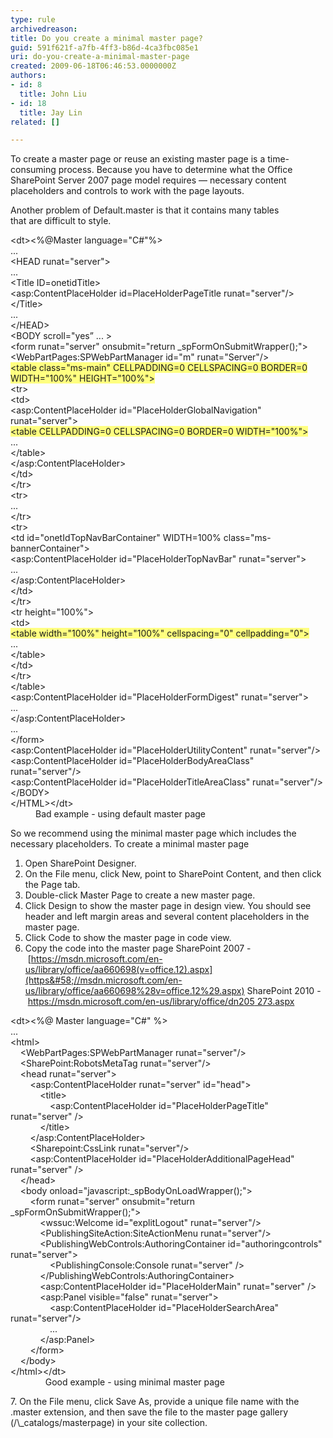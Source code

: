 ```yaml
---
type: rule
archivedreason: 
title: Do you create a minimal master page?
guid: 591f621f-a7fb-4ff3-b86d-4ca3fbc085e1
uri: do-you-create-a-minimal-master-page
created: 2009-06-18T06:46:53.0000000Z
authors:
- id: 8
  title: John Liu
- id: 18
  title: Jay Lin
related: []

---
```


To create a master page or reuse an existing master page is a time-consuming process. Because you have to determine what the Office SharePoint Server 2007 page model requires — necessary content placeholders and controls to work with the page layouts.

 Another problem of Default.master is that it contains many tables that are difficult to style.  
<!--endintro-->
<dl class="badCode"> &lt;dt&gt;&lt;%@Master language=&quot;C#&quot;%&gt;<br>...<br>&lt;HEAD runat=&quot;server&quot;&gt;<br>...<br>&lt;Title ID=onetidTitle&gt;<br>&lt;asp&#58;ContentPlaceHolder id=PlaceHolderPageTitle runat=&quot;server&quot;/&gt;<br>&lt;/Title&gt;<br>...<br>&lt;/HEAD&gt;<br>&lt;BODY scroll=&quot;yes” ... &gt;<br>&lt;form runat=&quot;server&quot; onsubmit=&quot;return _spFormOnSubmitWrapper();&quot;&gt;<br>&lt;WebPartPages&#58;SPWebPartManager id=&quot;m&quot; runat=&quot;Server&quot;/&gt;<br>
    <font style="background-color&#58;#ffff80;">&lt;table class=&quot;ms-main&quot; CELLPADDING=0 CELLSPACING=0 BORDER=0 WIDTH=&quot;100%&quot; HEIGHT=&quot;100%&quot;&gt;</font><br>&lt;tr&gt;<br>&lt;td&gt;<br>&lt;asp&#58;ContentPlaceHolder id=&quot;PlaceHolderGlobalNavigation&quot; runat=&quot;server&quot;&gt;<br>
    <font style="background-color&#58;#ffff80;">&lt;table CELLPADDING=0 CELLSPACING=0 BORDER=0 WIDTH=&quot;100%&quot;&gt;</font><br>...<br>&lt;/table&gt;<br>&lt;/asp&#58;ContentPlaceHolder&gt;<br>&lt;/td&gt;<br>&lt;/tr&gt;<br>&lt;tr&gt;<br>...<br>&lt;/tr&gt;<br>&lt;tr&gt;<br>&lt;td id=&quot;onetIdTopNavBarContainer&quot; WIDTH=100% class=&quot;ms-bannerContainer&quot;&gt;<br>&lt;asp&#58;ContentPlaceHolder id=&quot;PlaceHolderTopNavBar&quot; runat=&quot;server&quot;&gt;<br>...<br>&lt;/asp&#58;ContentPlaceHolder&gt;<br>&lt;/td&gt;<br>&lt;/tr&gt;<br>&lt;tr height=&quot;100%&quot;&gt;<br>&lt;td&gt;<br>
    <font style="background-color&#58;#ffff80;">&lt;table width=&quot;100%&quot; height=&quot;100%&quot; cellspacing=&quot;0&quot; cellpadding=&quot;0&quot;&gt;</font><br>...<br>&lt;/table&gt;<br>&lt;/td&gt;<br>&lt;/tr&gt;<br>&lt;/table&gt;<br>&lt;asp&#58;ContentPlaceHolder id=&quot;PlaceHolderFormDigest&quot; runat=&quot;server&quot;&gt;<br>...<br>&lt;/asp&#58;ContentPlaceHolder&gt;<br>...<br>&lt;/form&gt;<br>&lt;asp&#58;ContentPlaceHolder id=&quot;PlaceHolderUtilityContent&quot; runat=&quot;server&quot;/&gt;<br>&lt;asp&#58;ContentPlaceHolder id=&quot;PlaceHolderBodyAreaClass&quot; runat=&quot;server&quot;/&gt;<br>&lt;asp&#58;ContentPlaceHolder id=&quot;PlaceHolderTitleAreaClass&quot; runat=&quot;server&quot;/&gt;<br>&lt;/BODY&gt;<br>&lt;/HTML&gt;&lt;/dt&gt; <dd>Bad example - using default master page </dd> </dl>
So we recommend using the minimal master page which includes the necessary placeholders.
To create a minimal master page

1. Open SharePoint Designer.
2. On the File menu, click New, point to SharePoint Content, and then click the Page tab.
3. Double-click Master Page to create a new master page.
4. Click Design to show the master page in design view. You should see header and left margin areas and several content placeholders in the master page.
5. Click Code to show the master page in code view.
6. Copy the code into the master page 
SharePoint 2007 - [https://msdn.microsoft.com/en-us/library/office/aa660698(v=office.12).aspx](https&#58;//msdn.microsoft.com/en-us/library/office/aa660698%28v=office.12%29.aspx) 
SharePoint 2010 - [https://msdn.microsoft.com/en-us/library/office/dn205 273.aspx](https&#58;//msdn.microsoft.com/en-us/library/office/dn205273.aspx)
<dl class="goodCode"> &lt;dt&gt;&lt;%@ Master language=&quot;C#&quot; %&gt;<br>...<br>&lt;html&gt;<br>&#160;&#160;&#160; &lt;WebPartPages&#58;SPWebPartManager runat=&quot;server&quot;/&gt;<br>&#160;&#160;&#160; &lt;SharePoint&#58;RobotsMetaTag runat=&quot;server&quot;/&gt;<br>&#160;&#160;&#160; &lt;head runat=&quot;server&quot;&gt;<br>&#160;&#160;&#160;&#160;&#160;&#160;&#160; &lt;asp&#58;ContentPlaceHolder runat=&quot;server&quot; id=&quot;head&quot;&gt;<br>&#160;&#160;&#160;&#160;&#160;&#160;&#160;&#160;&#160;&#160;&#160; &lt;title&gt;<br>&#160;&#160;&#160;&#160;&#160;&#160;&#160;&#160;&#160;&#160;&#160;&#160;&#160;&#160;&#160; &lt;asp&#58;ContentPlaceHolder id=&quot;PlaceHolderPageTitle&quot; runat=&quot;server&quot; /&gt;<br>&#160;&#160;&#160;&#160;&#160;&#160;&#160;&#160;&#160;&#160;&#160; &lt;/title&gt;<br>&#160;&#160;&#160;&#160;&#160;&#160;&#160; &lt;/asp&#58;ContentPlaceHolder&gt;<br>&#160;&#160;&#160;&#160;&#160;&#160;&#160; &lt;Sharepoint&#58;CssLink runat=&quot;server&quot;/&gt;<br>&#160;&#160;&#160;&#160;&#160;&#160;&#160; &lt;asp&#58;ContentPlaceHolder id=&quot;PlaceHolderAdditionalPageHead&quot; runat=&quot;server&quot; /&gt;<br>&#160;&#160;&#160; &lt;/head&gt;<br>&#160;&#160;&#160; &lt;body onload=&quot;javascript&#58;_spBodyOnLoadWrapper();&quot;&gt;<br>&#160;&#160;&#160;&#160;&#160;&#160;&#160; &lt;form runat=&quot;server&quot; onsubmit=&quot;return _spFormOnSubmitWrapper();&quot;&gt;<br>&#160;&#160;&#160;&#160;&#160;&#160;&#160;&#160;&#160;&#160;&#160; &lt;wssuc&#58;Welcome id=&quot;explitLogout&quot; runat=&quot;server&quot;/&gt;<br>&#160;&#160;&#160;&#160;&#160;&#160;&#160;&#160;&#160;&#160;&#160; &lt;PublishingSiteAction&#58;SiteActionMenu runat=&quot;server&quot;/&gt; <br>&#160;&#160;&#160;&#160;&#160;&#160;&#160;&#160;&#160;&#160;&#160; &lt;PublishingWebControls&#58;AuthoringContainer id=&quot;authoringcontrols&quot; runat=&quot;server&quot;&gt;<br>&#160;&#160;&#160;&#160;&#160;&#160;&#160;&#160;&#160;&#160;&#160;&#160;&#160;&#160;&#160; &lt;PublishingConsole&#58;Console runat=&quot;server&quot; /&gt;<br>&#160;&#160;&#160;&#160;&#160;&#160;&#160;&#160;&#160;&#160;&#160; &lt;/PublishingWebControls&#58;AuthoringContainer&gt;<br>&#160;&#160;&#160;&#160;&#160;&#160;&#160;&#160;&#160;&#160;&#160; &lt;asp&#58;ContentPlaceHolder id=&quot;PlaceHolderMain&quot; runat=&quot;server&quot; /&gt;<br>&#160;&#160;&#160;&#160;&#160;&#160;&#160;&#160;&#160;&#160;&#160; &lt;asp&#58;Panel visible=&quot;false&quot; runat=&quot;server&quot;&gt;<br>&#160;&#160;&#160; &#160;&#160;&#160;&#160;&#160;&#160;&#160;&#160;&#160;&#160;&#160; &lt;asp&#58;ContentPlaceHolder id=&quot;PlaceHolderSearchArea&quot; runat=&quot;server&quot;/&gt;<br>&#160;&#160;&#160;&#160;&#160;&#160;&#160; &#160;&#160;&#160;&#160;&#160;&#160;&#160; ...<br>&#160;&#160;&#160;&#160;&#160;&#160;&#160;&#160;&#160;&#160;&#160;&#160;&lt;/asp&#58;Panel&gt;<br>&#160;&#160;&#160;&#160;&#160;&#160;&#160; &lt;/form&gt;<br>&#160;&#160;&#160; &lt;/body&gt;<br>&lt;/html&gt;&lt;/dt&gt; <dd>&#160;&#160;&#160; Good example - using minimal master page </dd> </dl>
7. On the File menu, click Save As, provide a unique file name with the .master extension, and then save the file to the master page gallery (/\_catalogs/masterpage) in your site collection.

